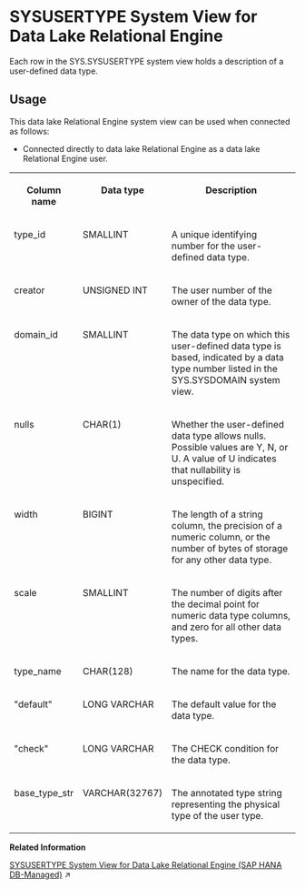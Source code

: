 <!-- loio3beb2d206c5f1014967ef84ffbb10968 -->

# SYSUSERTYPE System View for Data Lake Relational Engine

Each row in the SYS.SYSUSERTYPE system view holds a description of a user-defined data type.



<a name="loio3beb2d206c5f1014967ef84ffbb10968__section_vwg_vhq_b4b"/>

## Usage

This data lake Relational Engine system view can be used when connected as follows:

-   Connected directly to data lake Relational Engine as a data lake Relational Engine user.




<table>
<tr>
<th valign="top">

Column name

</th>
<th valign="top">

Data type

</th>
<th valign="top">

Description

</th>
</tr>
<tr>
<td valign="top">

type\_id

</td>
<td valign="top">

SMALLINT

</td>
<td valign="top">

A unique identifying number for the user-defined data type.

</td>
</tr>
<tr>
<td valign="top">

creator

</td>
<td valign="top">

UNSIGNED INT

</td>
<td valign="top">

The user number of the owner of the data type.

</td>
</tr>
<tr>
<td valign="top">

domain\_id

</td>
<td valign="top">

SMALLINT

</td>
<td valign="top">

The data type on which this user-defined data type is based, indicated by a data type number listed in the SYS.SYSDOMAIN system view.

</td>
</tr>
<tr>
<td valign="top">

nulls

</td>
<td valign="top">

CHAR\(1\)

</td>
<td valign="top">

Whether the user-defined data type allows nulls. Possible values are Y, N, or U. A value of U indicates that nullability is unspecified.

</td>
</tr>
<tr>
<td valign="top">

width

</td>
<td valign="top">

BIGINT

</td>
<td valign="top">

The length of a string column, the precision of a numeric column, or the number of bytes of storage for any other data type.

</td>
</tr>
<tr>
<td valign="top">

scale

</td>
<td valign="top">

SMALLINT

</td>
<td valign="top">

The number of digits after the decimal point for numeric data type columns, and zero for all other data types.

</td>
</tr>
<tr>
<td valign="top">

type\_name

</td>
<td valign="top">

CHAR\(128\)

</td>
<td valign="top">

The name for the data type.

</td>
</tr>
<tr>
<td valign="top">

"default"

</td>
<td valign="top">

LONG VARCHAR

</td>
<td valign="top">

The default value for the data type.

</td>
</tr>
<tr>
<td valign="top">

"check"

</td>
<td valign="top">

LONG VARCHAR

</td>
<td valign="top">

The CHECK condition for the data type.

</td>
</tr>
<tr>
<td valign="top">

base\_type\_str

</td>
<td valign="top">

VARCHAR\(32767\)

</td>
<td valign="top">

The annotated type string representing the physical type of the user type.

</td>
</tr>
</table>

**Related Information**  


[SYSUSERTYPE System View for Data Lake Relational Engine (SAP HANA DB-Managed)](https://help.sap.com/viewer/a898e08b84f21015969fa437e89860c8/2024_3_QRC/en-US/164b9020b45548209db5cb851a82589d.html "Each row in the SYS.SYSUSERTYPE system view holds a description of a user-defined data type.") :arrow_upper_right:

